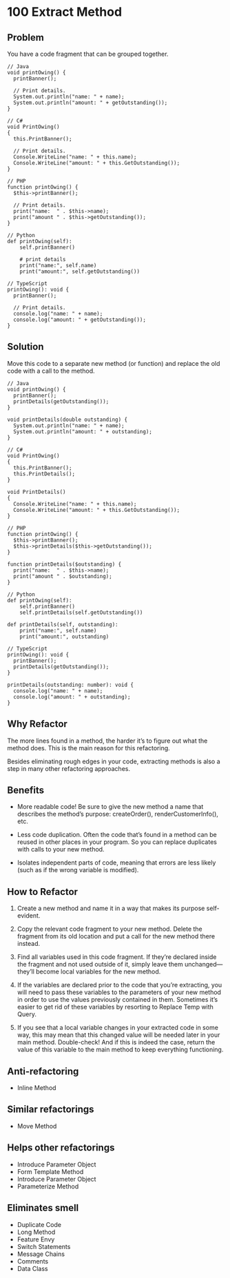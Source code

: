 # 100 Extract Method

## Problem
You have a code fragment that can be grouped together.

```
// Java
void printOwing() {
  printBanner();

  // Print details.
  System.out.println("name: " + name);
  System.out.println("amount: " + getOutstanding());
}
```

```
// C#
void PrintOwing() 
{
  this.PrintBanner();

  // Print details.
  Console.WriteLine("name: " + this.name);
  Console.WriteLine("amount: " + this.GetOutstanding());
}
```

```
// PHP
function printOwing() {
  $this->printBanner();

  // Print details.
  print("name:  " . $this->name);
  print("amount " . $this->getOutstanding());
}
```

```
// Python
def printOwing(self):
    self.printBanner()

    # print details
    print("name:", self.name)
    print("amount:", self.getOutstanding())
```

```
// TypeScript
printOwing(): void {
  printBanner();

  // Print details.
  console.log("name: " + name);
  console.log("amount: " + getOutstanding());
}
```

## Solution
Move this code to a separate new method (or function) and replace the old code with a call to the method.


```
// Java
void printOwing() {
  printBanner();
  printDetails(getOutstanding());
}

void printDetails(double outstanding) {
  System.out.println("name: " + name);
  System.out.println("amount: " + outstanding);
}
```

```
// C#
void PrintOwing()
{
  this.PrintBanner();
  this.PrintDetails();
}

void PrintDetails()
{
  Console.WriteLine("name: " + this.name);
  Console.WriteLine("amount: " + this.GetOutstanding());
}
```

```
// PHP
function printOwing() {
  $this->printBanner();
  $this->printDetails($this->getOutstanding());
}

function printDetails($outstanding) {
  print("name:  " . $this->name);
  print("amount " . $outstanding);
}
```

```
// Python
def printOwing(self):
    self.printBanner()
    self.printDetails(self.getOutstanding())

def printDetails(self, outstanding):
    print("name:", self.name)
    print("amount:", outstanding)
```

```
// TypeScript
printOwing(): void {
  printBanner();
  printDetails(getOutstanding());
}

printDetails(outstanding: number): void {
  console.log("name: " + name);
  console.log("amount: " + outstanding);
}
```

## Why Refactor
The more lines found in a method, the harder it’s to figure out what the method does. This is the main reason for this refactoring.

Besides eliminating rough edges in your code, extracting methods is also a step in many other refactoring approaches.

## Benefits
- More readable code! Be sure to give the new method a name that describes the method’s purpose: createOrder(), renderCustomerInfo(), etc.

- Less code duplication. Often the code that’s found in a method can be reused in other places in your program. So you can replace duplicates with calls to your new method.

- Isolates independent parts of code, meaning that errors are less likely (such as if the wrong variable is modified).

## How to Refactor
1. Create a new method and name it in a way that makes its purpose self-evident.

2. Copy the relevant code fragment to your new method. Delete the fragment from its old location and put a call for the new method there instead.

3. Find all variables used in this code fragment. If they’re declared inside the fragment and not used outside of it, simply leave them unchanged—they’ll become local variables for the new method.

4. If the variables are declared prior to the code that you’re extracting, you will need to pass these variables to the parameters of your new method in order to use the values previously contained in them. Sometimes it’s easier to get rid of these variables by resorting to Replace Temp with Query.

5. If you see that a local variable changes in your extracted code in some way, this may mean that this changed value will be needed later in your main method. Double-check! And if this is indeed the case, return the value of this variable to the main method to keep everything functioning.

## Anti-refactoring
- Inline Method

## Similar refactorings
- Move Method

## Helps other refactorings
- Introduce Parameter Object
- Form Template Method
- Introduce Parameter Object
- Parameterize Method

## Eliminates smell
- Duplicate Code
- Long Method
- Feature Envy
- Switch Statements
- Message Chains
- Comments
- Data Class
